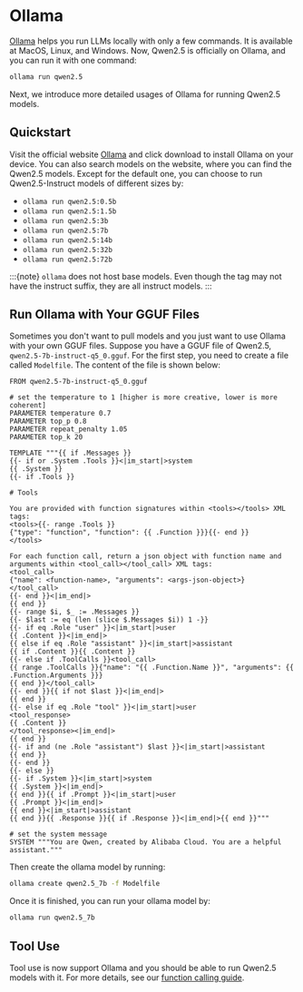 # Ollama

[Ollama](https://ollama.com/) helps you run LLMs locally with only a few commands.
It is available at MacOS, Linux, and Windows.
Now, Qwen2.5 is officially on Ollama, and you can run it with one command:

```bash
ollama run qwen2.5
```

Next, we introduce more detailed usages of Ollama for running Qwen2.5 models.

## Quickstart

Visit the official website [Ollama](https://ollama.com/) and click download to install Ollama on your device.
You can also search models on the website, where you can find the Qwen2.5 models.
Except for the default one, you can choose to run Qwen2.5-Instruct models of different sizes by:

- `ollama run qwen2.5:0.5b`
- `ollama run qwen2.5:1.5b`
- `ollama run qwen2.5:3b`
- `ollama run qwen2.5:7b`
- `ollama run qwen2.5:14b`
- `ollama run qwen2.5:32b`
- `ollama run qwen2.5:72b`

:::{note}
`ollama` does not host base models.
Even though the tag may not have the instruct suffix, they are all instruct models.
:::

## Run Ollama with Your GGUF Files

Sometimes you don't want to pull models and you just want to use Ollama with your own GGUF files.
Suppose you have a GGUF file of Qwen2.5, `qwen2.5-7b-instruct-q5_0.gguf`.
For the first step, you need to create a file called `Modelfile`.
The content of the file is shown below:

```text
FROM qwen2.5-7b-instruct-q5_0.gguf

# set the temperature to 1 [higher is more creative, lower is more coherent]
PARAMETER temperature 0.7
PARAMETER top_p 0.8
PARAMETER repeat_penalty 1.05
PARAMETER top_k 20

TEMPLATE """{{ if .Messages }}
{{- if or .System .Tools }}<|im_start|>system
{{ .System }}
{{- if .Tools }}

# Tools

You are provided with function signatures within <tools></tools> XML tags:
<tools>{{- range .Tools }}
{"type": "function", "function": {{ .Function }}}{{- end }}
</tools>

For each function call, return a json object with function name and arguments within <tool_call></tool_call> XML tags:
<tool_call>
{"name": <function-name>, "arguments": <args-json-object>}
</tool_call>
{{- end }}<|im_end|>
{{ end }}
{{- range $i, $_ := .Messages }}
{{- $last := eq (len (slice $.Messages $i)) 1 -}}
{{- if eq .Role "user" }}<|im_start|>user
{{ .Content }}<|im_end|>
{{ else if eq .Role "assistant" }}<|im_start|>assistant
{{ if .Content }}{{ .Content }}
{{- else if .ToolCalls }}<tool_call>
{{ range .ToolCalls }}{"name": "{{ .Function.Name }}", "arguments": {{ .Function.Arguments }}}
{{ end }}</tool_call>
{{- end }}{{ if not $last }}<|im_end|>
{{ end }}
{{- else if eq .Role "tool" }}<|im_start|>user
<tool_response>
{{ .Content }}
</tool_response><|im_end|>
{{ end }}
{{- if and (ne .Role "assistant") $last }}<|im_start|>assistant
{{ end }}
{{- end }}
{{- else }}
{{- if .System }}<|im_start|>system
{{ .System }}<|im_end|>
{{ end }}{{ if .Prompt }}<|im_start|>user
{{ .Prompt }}<|im_end|>
{{ end }}<|im_start|>assistant
{{ end }}{{ .Response }}{{ if .Response }}<|im_end|>{{ end }}"""

# set the system message
SYSTEM """You are Qwen, created by Alibaba Cloud. You are a helpful assistant."""
```

Then create the ollama model by running:

```bash
ollama create qwen2.5_7b -f Modelfile
```

Once it is finished, you can run your ollama model by:

```bash
ollama run qwen2.5_7b
```

## Tool Use

Tool use is now support Ollama and you should be able to run Qwen2.5 models with it.
For more details, see our [function calling guide](../framework/function_call).